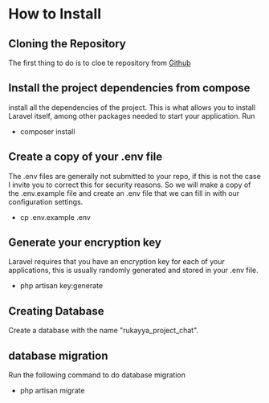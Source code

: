 
# How to Install

<!-- Laravel is a web application framework with expressive, elegant syntax. We believe development must be an enjoyable and creative experience to be truly fulfilling. Laravel takes the pain out of development by easing common tasks used in many web projects, such as: -->


## Cloning the Repository

The first thing to do is to cloe te repository from [Github](https://github.com/Abdulfortech/Rukayya-Final-Year-Project)

## Install the project dependencies from compose
install all the dependencies of the project. This is what allows you to install Laravel itself, among other packages needed to start your application. Run
* composer install 

## Create a copy of your .env file

The .env files are generally not submitted to your repo, if this is not the case I invite you to correct this for security reasons. So we will make a copy of the .env.example file and create an .env file that we can fill in with our configuration settings.
* cp .env.example .env


## Generate your encryption key

Laravel requires that you have an encryption key for each of your applications, this is usually randomly generated and stored in your .env file.
* php artisan key:generate

## Creating Database

Create a database with the name "rukayya_project_chat".


## database migration

Run the following command to do database migration
* php artisan migrate